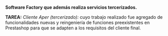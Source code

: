 **Software Factory que además realiza servicios tercerizados.**

**TAREA:** *Cliente Aper (tercerizado):* cuyo trabajo realizado fue agregado de funcionalidades nuevas  y reingeniería de funciones  preexistentes en Prestashop para que se adapten a los requisitos del cliente final.
